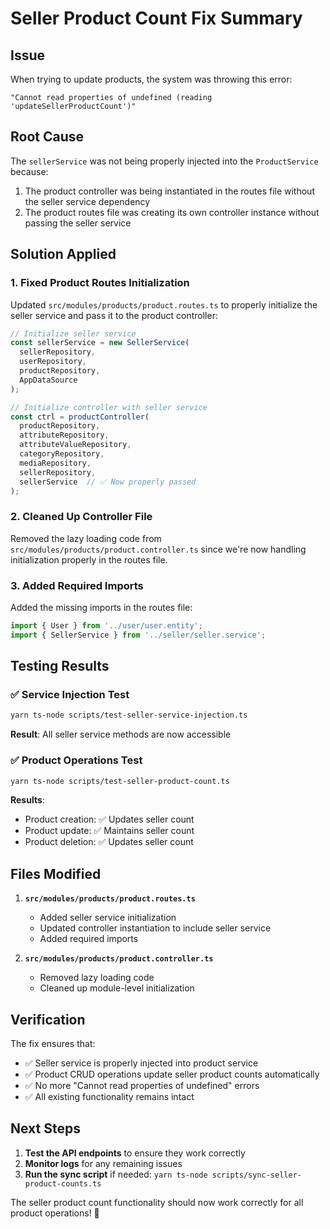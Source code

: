 # Seller Product Count Fix Summary

## Issue
When trying to update products, the system was throwing this error:
```
"Cannot read properties of undefined (reading 'updateSellerProductCount')"
```

## Root Cause
The `sellerService` was not being properly injected into the `ProductService` because:

1. The product controller was being instantiated in the routes file without the seller service dependency
2. The product routes file was creating its own controller instance without passing the seller service

## Solution Applied

### 1. **Fixed Product Routes Initialization**
Updated `src/modules/products/product.routes.ts` to properly initialize the seller service and pass it to the product controller:

```typescript
// Initialize seller service
const sellerService = new SellerService(
  sellerRepository,
  userRepository,
  productRepository,
  AppDataSource
);

// Initialize controller with seller service
const ctrl = productController(
  productRepository, 
  attributeRepository, 
  attributeValueRepository, 
  categoryRepository, 
  mediaRepository, 
  sellerRepository,
  sellerService  // ✅ Now properly passed
);
```

### 2. **Cleaned Up Controller File**
Removed the lazy loading code from `src/modules/products/product.controller.ts` since we're now handling initialization properly in the routes file.

### 3. **Added Required Imports**
Added the missing imports in the routes file:
```typescript
import { User } from '../user/user.entity';
import { SellerService } from '../seller/seller.service';
```

## Testing Results

### ✅ Service Injection Test
```bash
yarn ts-node scripts/test-seller-service-injection.ts
```
**Result**: All seller service methods are now accessible

### ✅ Product Operations Test
```bash
yarn ts-node scripts/test-seller-product-count.ts
```
**Results**:
- Product creation: ✅ Updates seller count
- Product update: ✅ Maintains seller count  
- Product deletion: ✅ Updates seller count

## Files Modified

1. **`src/modules/products/product.routes.ts`**
   - Added seller service initialization
   - Updated controller instantiation to include seller service
   - Added required imports

2. **`src/modules/products/product.controller.ts`**
   - Removed lazy loading code
   - Cleaned up module-level initialization

## Verification

The fix ensures that:
- ✅ Seller service is properly injected into product service
- ✅ Product CRUD operations update seller product counts automatically
- ✅ No more "Cannot read properties of undefined" errors
- ✅ All existing functionality remains intact

## Next Steps

1. **Test the API endpoints** to ensure they work correctly
2. **Monitor logs** for any remaining issues
3. **Run the sync script** if needed: `yarn ts-node scripts/sync-seller-product-counts.ts`

The seller product count functionality should now work correctly for all product operations! 🎉 